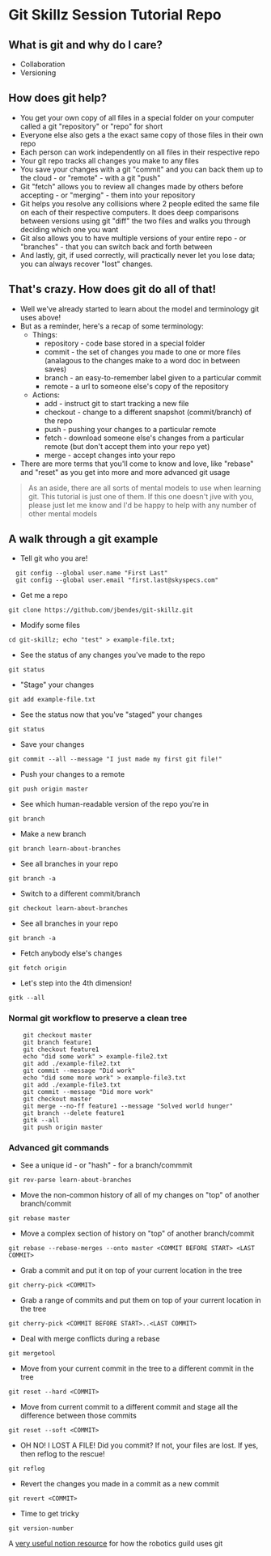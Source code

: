 # Git Skillz Session Tutorial Repo

## What is git and why do I care?
  - Collaboration
  - Versioning

## How does git help?
  - You get your own copy of all files in a special folder on your computer
    called a git "repository" or "repo" for short
  - Everyone else also gets a the exact same copy of those files in their own repo
  - Each person can work independently on all files in their respective repo
  - Your git repo tracks all changes you make to any files
  - You save your changes with a git "commit" and you can back them up to the
    cloud - or "remote" - with a git "push"
  - Git "fetch" allows you to review all changes made by others before
    accepting - or "merging" - them into your repository
  - Git helps you resolve any collisions where 2 people edited the same file on
    each of their respective computers. It does deep comparisons between versions
    using git "diff"
    the two files and walks you through deciding which one you want
  - Git also allows you to have multiple versions of your entire repo - or "branches" -
    that you can switch back and forth between
  - And lastly, git, if used correctly, will practically never let you lose
    data; you can always recover "lost" changes.

## That's crazy. How does git do all of that!
  - Well we've already started to learn about the model and terminology git uses above!
  - But as a reminder, here's a recap of some terminology:
    - Things:
        - repository - code base stored in a special folder
        - commit     - the set of changes you made to one or more files (analagous to the changes make to a word doc in between saves)
        - branch     - an easy-to-remember label given to a particular commit
        - remote     - a url to someone else's copy of the repository
    - Actions:
        - add        - instruct git to start tracking a new file
        - checkout   - change to a different snapshot (commit/branch) of the repo
        - push       - pushing your changes to a particular remote
        - fetch      - download someone else's changes from a particular remote (but don't accept them into your repo yet)
        - merge      - accept changes into your repo
  - There are more terms that you'll come to know and love, like "rebase" and
    "reset" as you get into more and more advanced git usage


> As an aside, there are all sorts of mental models to use when learning git.
  This tutorial is just one of them. If this one doesn't jive with you, please
  just let me know and I'd be happy to help with any number of other mental models


## A walk through a git example

  - Tell git who you are!

  ```
    git config --global user.name "First Last"
    git config --global user.email "first.last@skyspecs.com"
  ```

  - Get me a repo

  `git clone https://github.com/jbendes/git-skillz.git`


  - Modify some files

  `cd git-skillz; echo "test" > example-file.txt;`


  - See the status of any changes you've made to the repo

  `git status`


  - "Stage" your changes

  `git add example-file.txt`


  - See the status now that you've "staged" your changes

  `git status`


  - Save your changes

  `git commit --all --message "I just made my first git file!"`


  - Push your changes to a remote

  `git push origin master`


  - See which human-readable version of the repo you're in

  `git branch`


  - Make a new branch

  `git branch learn-about-branches`


  - See all branches in your repo

  `git branch -a`


  - Switch to a different commit/branch

  `git checkout learn-about-branches`


  - See all branches in your repo

  `git branch -a`


  - Fetch anybody else's changes

  `git fetch origin`


  - Let's step into the 4th dimension!

  `gitk --all`



### Normal git workflow to preserve a clean tree

        git checkout master
        git branch feature1
        git checkout feature1
        echo "did some work" > example-file2.txt
        git add ./example-file2.txt
        git commit --message "Did work"
        echo "did some more work" > example-file3.txt
        git add ./example-file3.txt
        git commit --message "Did more work"
        git checkout master
        git merge --no-ff feature1 --message "Solved world hunger"
        git branch --delete feature1
        gitk --all
        git push origin master




### Advanced git commands

  - See a unique id - or "hash" - for a branch/commmit

  `git rev-parse learn-about-branches`


  - Move the non-common history of all of my changes on "top" of another branch/commit

  `git rebase master`


  - Move a complex section of history on "top" of another branch/commit

  `git rebase --rebase-merges --onto master <COMMIT BEFORE START> <LAST COMMIT>`


  - Grab a commit and put it on top of your current location in the tree

  `git cherry-pick <COMMIT>`


  - Grab a range of commits and put them on top of your current location in the tree

  `git cherry-pick <COMMIT BEFORE START>..<LAST COMMIT>`


  - Deal with merge conflicts during a rebase

  `git mergetool`


  - Move from your current commit in the tree to a different commit in the tree

  `git reset --hard <COMMIT>`


  - Move from current commit to a different commit and stage all the difference between those commits

  `git reset --soft <COMMIT>`


  - OH NO! I LOST A FILE! Did you commit? If not, your files are lost. If yes, then reflog to the rescue!

  `git reflog`


  - Revert the changes you made in a commit as a new commit

  `git revert <COMMIT>`


  - Time to get tricky

  `git version-number`

A [very useful notion resource](https://www.notion.so/skyspecs/Git-Practices-6c7973eedd224240ad0cd9b4e10b9f1b) for how the robotics guild uses git
